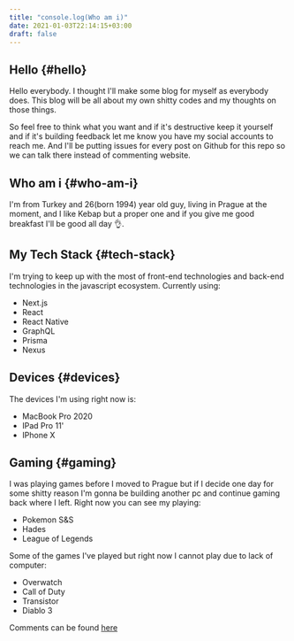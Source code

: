 ```yaml
---
title: "console.log(Who am i)"
date: 2021-01-03T22:14:15+03:00
draft: false
---
```


## Hello {#hello}

Hello everybody. I thought I'll make some blog for myself as everybody does. This blog will be all about my own shitty codes and my thoughts on those things.

<!--more-->

So feel free to think what you want and if it's destructive keep it yourself and if it's building feedback let me know you have my social accounts to reach me. And I'll be putting issues for every post on Github for this repo so we can talk there instead of commenting website.

## Who am i {#who-am-i}

I'm from Turkey and 26(born 1994) year old guy, living in Prague at the moment, and I like Kebap but a proper one and if you give me good breakfast I'll be good all day 👌.

## My Tech Stack {#tech-stack}

I'm trying to keep up with the most of front-end technologies and back-end technologies in the javascript ecosystem. Currently using:

- Next.js
- React
- React Native
- GraphQL
- Prisma
- Nexus

## Devices {#devices}

The devices I'm using right now is:

- MacBook Pro 2020
- IPad Pro 11'
- IPhone X

## Gaming {#gaming}

I was playing games before I moved to Prague but if I decide one day for some shitty reason I'm gonna be building another pc and continue gaming back where I left. Right now you can see my playing:

- Pokemon S&S
- Hades
- League of Legends

Some of the games I've played but right now I cannot play due to lack of computer:

- Overwatch
- Call of Duty
- Transistor
- Diablo 3

Comments can be found [here](https://github.com/Ketcap/Ketchup-Blog/issues/1)
